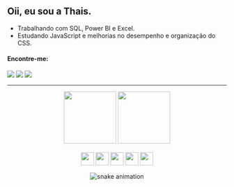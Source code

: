 <h2>Oii, eu sou a Thais.</h2>

<ul>
  <li>
    Trabalhando com SQL, Power BI e Excel.
  </li>
  <li> Estudando JavaScript e melhorias no desempenho e organização do CSS.
  </li>
</ul>

<h4>Encontre-me:</h4>
<a href="https://www.linkedin.com/in/thais-costa-39107b195/" target="_blank"><img src="https://img.shields.io/badge/Gmail-D14836?style=for-the-badge&logo=gmail&logoColor=white"></a>
<a href="https://www.linkedin.com/in/thais-costa-39107b195/" target="_blank"><img src="https://img.shields.io/badge/LinkedIn-0077B5?style=for-the-badge&logo=linkedin&logoColor=white"></a>
<a href="https://www.linkedin.com/in/thais-costa-39107b195/" target="_blank"><img src="https://img.shields.io/badge/Instagram-E4405F?style=for-the-badge&logo=instagram&logoColor=white"></a>

<hr>
<div align="center">
  <a href="https://thais.bymartins.eti.br/">
  <img height="120em" src="https://github-readme-stats.vercel.app/api?username=tha-is&show_icons=true&hide=contribs,prs&theme=synthwave&include_all_commits&hide_border=true&bg_color=302c2c&text_color=809dbf&hide_rank=true&hide_title=true&icon_color=809dbf"></a>
   <img height="120em" src="https://github-readme-stats.vercel.app/api/top-langs/?username=tha-is&layout=compact&bg_color=302c2c&hide_border=true&text_color=809dbf&title_color=95a4b8&hide_title=true">
</div>
<br>
<div align="center" display="inline-block">
  <img src="https://cdn.jsdelivr.net/gh/devicons/devicon@latest/icons/sqldeveloper/sqldeveloper-original.svg" width="30px"/>
  <img src="https://cdn.jsdelivr.net/gh/devicons/devicon@latest/icons/html5/html5-original.svg" width="30px"/>
  <img src="https://cdn.jsdelivr.net/gh/devicons/devicon@latest/icons/css3/css3-original.svg" width="30px"/>
  <img src="https://cdn.jsdelivr.net/gh/devicons/devicon@latest/icons/javascript/javascript-original.svg" width="30px"/>
  <img src="https://cdn.jsdelivr.net/gh/devicons/devicon@latest/icons/linux/linux-original.svg" width="30px"/>
          
![snake animation](https://github.com/tha-is/tha-is/blob/output/github-contribution-grid-snake2.svg)
</div>
<!---
tha-is/tha-is is a ✨ special ✨ repository because its `README.md` (this file) appears on your GitHub profile.
You can click the Preview link to take a look at your changes.
--->
